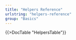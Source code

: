 ```yaml
---
title: "Helpers Reference"
urlstring: "helpers-reference"
group: "Basics"
---
```



{{>DocTable "HelpersTable"}}